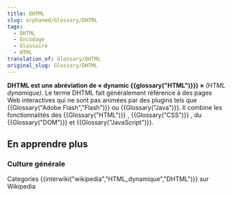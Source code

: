 ```yaml
---
title: DHTML
slug: orphaned/Glossary/DHTML
tags:
  - DHTML
  - Encodage
  - Glossaire
  - HTML
translation_of: Glossary/DHTML
original_slug: Glossary/DHTML
---
```

**DHTML est une abréviation de «&nbsp;dynamic {{glossary("HTML")}})**  **»** _(HTML dynamique)_. Le terme DHTML fait généralement référence à des pages Web interactives qui ne sont pas animées par des plugins tels que {{Glossary("Adobe Flash","Flash")}} ou {{Glossary("Java")}}. Il combine les fonctionnalités des {{Glossary("HTML")}} , {{Glossary("CSS")}} , du {{Glossary("DOM")}} et {{Glossary("JavaScript")}}.

## En apprendre plus

### Culture générale

Categories {{interwiki("wikipedia","HTML_dynamique","DHTML")}} sur Wikipedia
